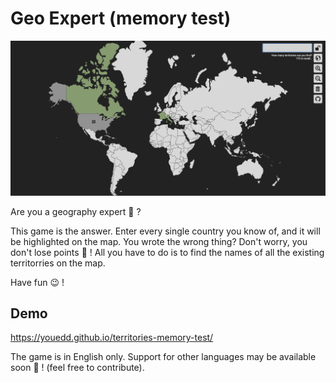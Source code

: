 # Geo Expert (memory test)

![screenshot](screenshot.png)

Are you a geography expert 🧐 ?

This game is the answer. Enter every single country you know of, and it will be highlighted on the map. You wrote the wrong thing? Don't worry, you don't lose points 🤡 ! All you have to do is to find the names of all the existing territorries on the map.

Have fun 😉 !


## Demo
https://youedd.github.io/territories-memory-test/

The game is in English only.
Support for other languages may be available soon 🤞 ! (feel free to contribute).

